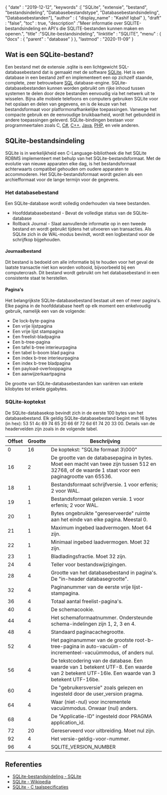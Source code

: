{
  "date" : "2019-12-12",
  "keywords" :[ "SQLite", "extensie", "bestand", "bestandsindeling", "Databasebestandstype", "Databasebestandsindeling", "Databasebestanden"],
  "author" : {
    "display_name" : "Kashif Iqbal"
},
  "draft" : "false",
  "toc" : true,
  "description" :"Meer informatie over SQLITE-bestandsindeling en API's die SQLITE-bestanden kunnen maken en openen.",
  "title" :"SQLite-bestandsindeling",
  "linktitle" : "SQLITE",
  "menu" : {
    "docs" : {
      "parent" : "database"
}
},
  "lastmod" : "2020-11-09"
}

## Wat is een SQLite-bestand?

Een bestand met de extensie .sqlite is een lichtgewicht SQL-databasebestand dat is gemaakt met de software [SQLite](https://www.sqlite.org/index.html). Het is een database in een bestand zelf en implementeert een op zichzelf staande, complete, zeer betrouwbare [SQL](/nl/database/sql/) database-engine. SQLite-databasebestanden kunnen worden gebruikt om rijke inhoud tussen systemen te delen door deze bestanden eenvoudig via het netwerk uit te wisselen. Bijna alle mobiele telefoons en computers gebruiken SQLite voor het opslaan en delen van gegevens, en is de keuze van het bestandsformaat voor platformonafhankelijke toepassingen. Vanwege het compacte gebruik en de eenvoudige bruikbaarheid, wordt het gebundeld in andere toepassingen geleverd. SQLite-bindingen bestaan voor programmeertalen zoals C, [C#](/nl/programming/cs/), [C++](/nl/programming/cpp), [Java](/nl/programming/java/), [PHP](/nl/programming/php/ ), en vele anderen.

## SQLite-bestandsindeling

SQLite is in werkelijkheid een C-Language-bibliotheek die het SQLite RDBMS implementeert met behulp van het SQLite-bestandsformaat. Met de evolutie van nieuwe apparaten elke dag, is het bestandsformaat achterwaarts compatibel gehouden om oudere apparaten te accommoderen. Het SQLite-bestandsformaat wordt gezien als een archiefformaat voor de lange termijn voor de gegevens.

### Het databasebestand

Een SQLite-database wordt volledig onderhouden via twee bestanden.
* Hoofddatabasebestand - Bevat de volledige status van de SQLite-database
* Rollback Journal - Slaat aanvullende informatie op in een tweede bestand en wordt gebruikt tijdens het uitvoeren van transacties. Als SQLite zich in de WAL-modus bevindt, wordt een logbestand voor de schrijfkop bijgehouden.

#### Journaalbestand

Dit bestand is bedoeld om alle informatie bij te houden voor het geval de laatste transactie niet kon worden voltooid, bijvoorbeeld bij een computercrash. Dit bestand wordt gebruikt om het databasebestand in een consistente staat te herstellen.

#### Pagina's

Het belangrijkste SQLite-databasebestand bestaat uit een of meer pagina's. Elke pagina in de hoofddatabase heeft op elk moment een enkelvoudig gebruik, namelijk een van de volgende:

* De lock-byte-pagina
* Een vrije lijstpagina
* Een vrije lijst stampagina
* Een freelist-bladpagina
* Een b-tree-pagina
* Een tafel b-tree interieurpagina
* Een tabel b-boom blad pagina
* Een index b-tree interieurpagina
* Een index b-tree bladpagina
* Een payload-overlooppagina
* Een aanwijzerkaartpagina

De grootte van SQLite-databasebestanden kan variëren van enkele kilobytes tot enkele gigabytes.

### SQLite-koptekst

De SQLite-databasekop bevindt zich in de eerste 100 bytes van het databasebestand. Elk geldig SQLite-databasebestand begint met 16 bytes (in hex): 53 51 4c 69 74 65 20 66 6f 72 6d 61 74 20 33 00. Details van de headervelden zijn zoals in de volgende tabel.

|Offset|Grootte|Beschrijving|
---|---|---|
|0|16|De koptekst: "SQLite formaat 3\000"|
|16|2|De grootte van de databasepagina in bytes. Moet een macht van twee zijn tussen 512 en 32768, of de waarde 1 staat voor een paginagrootte van 65536.|
|18|1|Bestandsformaat schrijfversie. 1 voor erfenis; 2 voor WAL.|
|19|1|Bestandsformaat gelezen versie. 1 voor erfenis; 2 voor WAL.|
|20|1|Bytes ongebruikte "gereserveerde" ruimte aan het einde van elke pagina. Meestal 0.|
|21|1|Maximum ingebed laadvermogen. Moet 64 zijn.|
|22|1|Minimaal ingebed laadvermogen. Moet 32 zijn.|
|23|1|Bladladingsfractie. Moet 32 zijn.|
|24|4|Teller voor bestandswijzigingen.|
|28|4|Grootte van het databasebestand in pagina's. De "in-header databasegrootte".|
|32|4|Paginanummer van de eerste vrije lijst-stampagina.|
|36|4|Totaal aantal freelist-pagina's.|
|40|4|De schemacookie.|
|44|4|Het schemaformaatnummer. Ondersteunde schema-indelingen zijn 1, 2, 3 en 4.|
|48|4|Standaard paginacachegrootte.|
|52|4|Het paginanummer van de grootste root-b-tree-pagina in auto-vacuüm- of incrementeel-vacuümmodus, of anders nul.|
|56|4|De tekstcodering van de database. Een waarde van 1 betekent UTF-8. Een waarde van 2 betekent UTF-16le. Een waarde van 3 betekent UTF-16be.|
|60|4|De "gebruikersversie" zoals gelezen en ingesteld door de user_version pragma.|
|64|4|Waar (niet-nul) voor incrementele vacuümmodus. Onwaar (nul) anders.|
|68|4|De "Applicatie-ID" ingesteld door PRAGMA application_id.|
|72|20|Gereserveerd voor uitbreiding. Moet nul zijn.|
|92|4|Het versie-geldig-voor-nummer.|
|96|4|SQLITE_VERSION_NUMBER|

## Referenties ##

* [SQLite-bestandsindeling - SQLite](https://www.sqlite.org/fileformat2.html)
* [SQLite - Wikipedia](https://en.wikipedia.org/wiki/SQLite)
* [SQLite - C taalspecificaties](https://www.sqlite.org/c3ref/intro.html)

